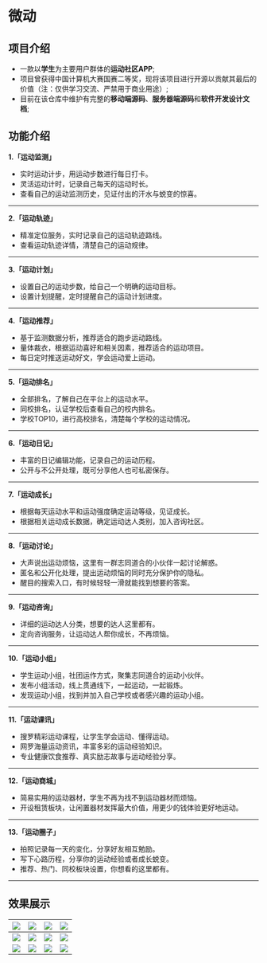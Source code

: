 # 微动
## 项目介绍
- 一款以**学生**为主要用户群体的**运动社区APP**;
- 项目曾获得中国计算机大赛国赛二等奖，现将该项目进行开源以贡献其最后的价值（注：仅供学习交流、严禁用于商业用途）;
- 目前在该仓库中维护有完整的**移动端源码**、**服务器端源码**和**软件开发设计文档**;
## 功能介绍
**1.「运动监测」**
- 实时运动计步，用运动步数进行每日打卡。
- 灵活运动计时，记录自己每天的运动时长。
- 查看自己的运动监测历史，见证付出的汗水与蜕变的惊喜。
----
**2.「运动轨迹」**
- 精准定位服务，实时记录自己的运动轨迹路线。
- 查看运动轨迹详情，清楚自己的运动规律。
----
**3.「运动计划」**
- 设置自己的运动步数，给自己一个明确的运动目标。
- 设置计划提醒，定时提醒自己的运动计划进度。
----
**4.「运动推荐」**
- 基于监测数据分析，推荐适合的跑步运动路线。
- 量体裁衣，根据运动喜好和相关因素，推荐适合的运动项目。
- 每日定时推送运动好文，学会运动爱上运动。
----
**5.「运动排名」**
- 全部排名，了解自己在平台上的运动水平。
- 同校排名，认证学校后查看自己的校内排名。
- 学校TOP10，进行高校排名，清楚每个学校的运动情况。
----
**6.「运动日记」**
- 丰富的日记编辑功能，记录自己的运动历程。
- 公开与不公开处理，既可分享他人也可私密保存。
----
**7.「运动成长」**
- 根据每天运动水平和运动强度确定运动等级，见证成长。
- 根据相关运动成长数据，确定运动达人类别，加入咨询社区。
----
**8.「运动讨论」**
- 大声说出运动烦恼，这里有一群志同道合的小伙伴一起讨论解惑。
- 匿名和公开化处理，提出运动烦恼的同时充分保护你的隐私。
- 醒目的搜索入口，有时候轻轻一滑就能找到想要的答案。
----
**9.「运动咨询」**
- 详细的运动达人分类，想要的达人这里都有。
- 定向咨询服务，让运动达人帮你成长，不再烦恼。
----
**10.「运动小组」**
- 学生运动小组，社团运作方式，聚集志同道合的运动小伙伴。
- 发布小组活动，线上贯通线下，一起运动，一起锻炼。
- 发现运动小组，找到并加入自己学校或者感兴趣的运动小组。
----
**11.「运动课讯」**
- 搜罗精彩运动课程，让学生学会运动、懂得运动。
- 网罗海量运动资讯，丰富多彩的运动经验知识。
- 专业健康饮食推荐、真实励志故事与运动经验分享。
----
**12.「运动商城」**
- 简易实用的运动器材，学生不再为找不到运动器材而烦恼。
- 开设租赁板块，让闲置器材发挥最大价值，用更少的钱体验更好地运动。
----
**13.「运动圈子」**
- 拍照记录每一天的变化，分享好友相互勉励。
- 写下心路历程，分享你的运动经验或者成长蜕变。
- 推荐、热门、同校板块设置，你想看的这里都有。
----
## 效果展示
| ![](https://upload-images.jianshu.io/upload_images/15955542-ae1898781a012dfd.gif?imageMogr2/auto-orient/strip) | ![](https://upload-images.jianshu.io/upload_images/15955542-ae1898781a012dfd.gif?imageMogr2/auto-orient/strip) | ![](https://upload-images.jianshu.io/upload_images/15955542-ae1898781a012dfd.gif?imageMogr2/auto-orient/strip) | ![](https://upload-images.jianshu.io/upload_images/15955542-ae1898781a012dfd.gif?imageMogr2/auto-orient/strip) |
|  ----  | ----  |  ----  | ----  |
| ![](https://upload-images.jianshu.io/upload_images/15955542-ae1898781a012dfd.gif?imageMogr2/auto-orient/strip) | ![](https://upload-images.jianshu.io/upload_images/15955542-ae1898781a012dfd.gif?imageMogr2/auto-orient/strip) | ![](https://upload-images.jianshu.io/upload_images/15955542-ae1898781a012dfd.gif?imageMogr2/auto-orient/strip) | ![](https://upload-images.jianshu.io/upload_images/15955542-ae1898781a012dfd.gif?imageMogr2/auto-orient/strip) |
| ![](https://upload-images.jianshu.io/upload_images/15955542-ae1898781a012dfd.gif?imageMogr2/auto-orient/strip) | ![](https://upload-images.jianshu.io/upload_images/15955542-ae1898781a012dfd.gif?imageMogr2/auto-orient/strip) | ![](https://upload-images.jianshu.io/upload_images/15955542-ae1898781a012dfd.gif?imageMogr2/auto-orient/strip) | ![](https://upload-images.jianshu.io/upload_images/15955542-ae1898781a012dfd.gif?imageMogr2/auto-orient/strip) |
